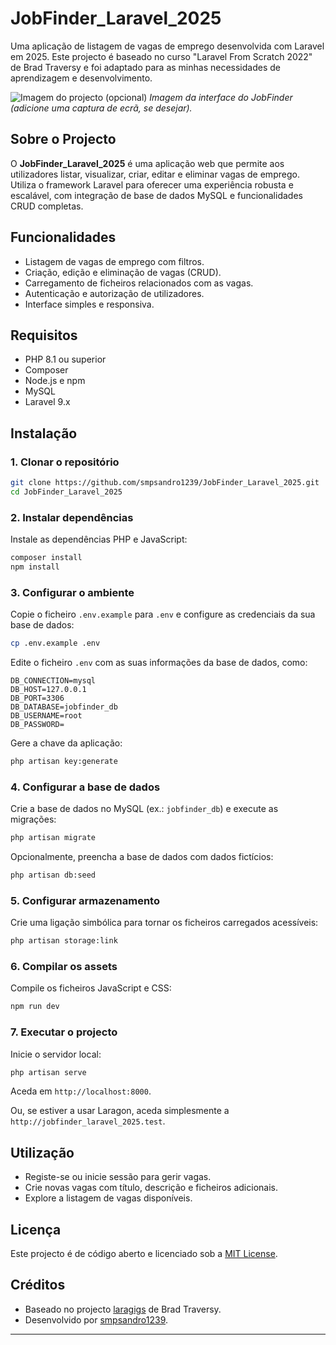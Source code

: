 # JobFinder_Laravel_2025

Uma aplicação de listagem de vagas de emprego desenvolvida com Laravel em 2025. Este projecto é baseado no curso "Laravel From Scratch 2022" de Brad Traversy e foi adaptado para as minhas necessidades de aprendizagem e desenvolvimento.

![Imagem do projecto (opcional)](URL_DA_IMAGEM_AQUI)
_Imagem da interface do JobFinder (adicione uma captura de ecrã, se desejar)._

## Sobre o Projecto

O **JobFinder_Laravel_2025** é uma aplicação web que permite aos utilizadores listar, visualizar, criar, editar e eliminar vagas de emprego. Utiliza o framework Laravel para oferecer uma experiência robusta e escalável, com integração de base de dados MySQL e funcionalidades CRUD completas.

## Funcionalidades

-   Listagem de vagas de emprego com filtros.
-   Criação, edição e eliminação de vagas (CRUD).
-   Carregamento de ficheiros relacionados com as vagas.
-   Autenticação e autorização de utilizadores.
-   Interface simples e responsiva.

## Requisitos

-   PHP 8.1 ou superior
-   Composer
-   Node.js e npm
-   MySQL
-   Laravel 9.x

## Instalação

### 1. Clonar o repositório

```bash
git clone https://github.com/smpsandro1239/JobFinder_Laravel_2025.git
cd JobFinder_Laravel_2025
```

### 2. Instalar dependências

Instale as dependências PHP e JavaScript:

```bash
composer install
npm install
```

### 3. Configurar o ambiente

Copie o ficheiro `.env.example` para `.env` e configure as credenciais da sua base de dados:

```bash
cp .env.example .env
```

Edite o ficheiro `.env` com as suas informações da base de dados, como:

```
DB_CONNECTION=mysql
DB_HOST=127.0.0.1
DB_PORT=3306
DB_DATABASE=jobfinder_db
DB_USERNAME=root
DB_PASSWORD=
```

Gere a chave da aplicação:

```bash
php artisan key:generate
```

### 4. Configurar a base de dados

Crie a base de dados no MySQL (ex.: `jobfinder_db`) e execute as migrações:

```bash
php artisan migrate
```

Opcionalmente, preencha a base de dados com dados fictícios:

```bash
php artisan db:seed
```

### 5. Configurar armazenamento

Crie uma ligação simbólica para tornar os ficheiros carregados acessíveis:

```bash
php artisan storage:link
```

### 6. Compilar os assets

Compile os ficheiros JavaScript e CSS:

```bash
npm run dev
```

### 7. Executar o projecto

Inicie o servidor local:

```bash
php artisan serve
```

Aceda em `http://localhost:8000`.

Ou, se estiver a usar Laragon, aceda simplesmente a `http://jobfinder_laravel_2025.test`.

## Utilização

-   Registe-se ou inicie sessão para gerir vagas.
-   Crie novas vagas com título, descrição e ficheiros adicionais.
-   Explore a listagem de vagas disponíveis.

## Licença

Este projecto é de código aberto e licenciado sob a [MIT License](https://opensource.org/licenses/MIT).

## Créditos

-   Baseado no projecto [laragigs](https://github.com/bradtraversy/laragigs) de Brad Traversy.
-   Desenvolvido por [smpsandro1239](https://github.com/smpsandro1239).

---
